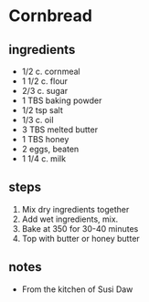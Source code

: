 # Cornbread

## ingredients
* 1/2 c. cornmeal
* 1 1/2 c. flour
* 2/3 c. sugar
* 1 TBS baking powder
* 1/2 tsp salt
* 1/3 c. oil
* 3 TBS melted butter
* 1 TBS honey
* 2 eggs, beaten
* 1 1/4 c. milk

## steps  
1. Mix dry ingredients together
2. Add wet ingredients, mix.
3. Bake at 350 for 30-40 minutes
4. Top with butter or honey butter 

## notes  
* From the kitchen of Susi Daw
